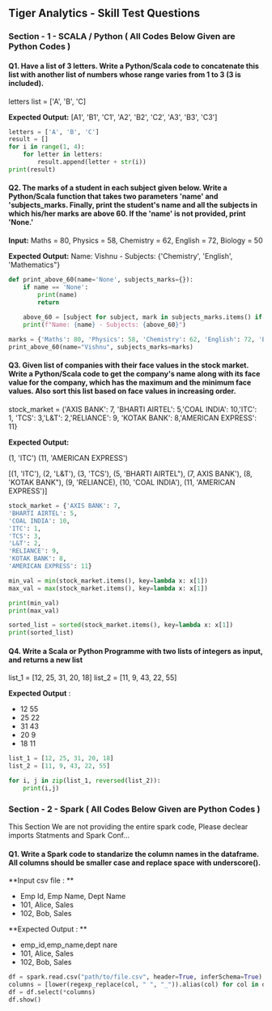 ## Tiger Analytics - Skill Test Questions

### Section - 1 - SCALA / Python ( All Codes Below Given are Python Codes )

#### Q1. Have a list of 3 letters. Write a Python/Scala code to concatenate this list with another list of numbers whose range varies from 1 to 3 (3 is included).
letters list = ['A', 'B', 'C]

**Expected Output:** [A1', 'B1', 'C1', 'A2', 'B2', 'C2', 'A3', 'B3', 'C3']

```python
letters = ['A', 'B', 'C']
result = []
for i in range(1, 4):
    for letter in letters:
        result.append(letter + str(i))
print(result)
```

#### Q2. The marks of a student in each subject given below. Write a Python/Scala function that takes two parameters 'name' and 'subjects_marks. Finally, print the student's name and all the subjects in which his/her marks are above 60. If the 'name' is not provided, print 'None.'

**Input:** Maths = 80, Physics = 58, Chemistry = 62, English = 72, Biology = 50

**Expected Output:** Name: Vishnu - Subjects: {'Chemistry', 'English', 'Mathematics"}

```python
def print_above_60(name='None', subjects_marks={}):
    if name == 'None':
        print(name)
        return
    
    above_60 = [subject for subject, mark in subjects_marks.items() if mark > 60]
    print(f"Name: {name} - Subjects: {above_60}")

marks = {'Maths': 80, 'Physics': 58, 'Chemistry': 62, 'English': 72, 'Biology': 50}
print_above_60(name="Vishnu", subjects_marks=marks)
```

#### Q3. Given list of companies with their face values in the stock market. Write a Python/Scala code to get the company's name along with its face value for the company, which has the maximum and the minimum face values. Also sort this list based on face values in increasing order.

stock_market = ('AXIS BANK': 7, 'BHARTI AIRTEL': 5,'COAL INDIA': 10,'ITC': 1, 'TCS': 3,'L&T': 2,'RELIANCE': 9, 'KOTAK BANK': 8,'AMERICAN EXPRESS': 11}

**Expected Output:**

(1, 'ITC')
(11, 'AMERICAN EXPRESS')

[(1, 'ITC'), (2, 'L&T'), (3, 'TCS'), (5, 'BHARTI AIRTEL"), (7, AXIS BANK'), (8, 'KOTAK BANK"), (9, 'RELIANCE), (10, 'COAL INDIA'), (11, 'AMERICAN EXPRESS')]

```python
stock_market = {'AXIS BANK': 7,
'BHARTI AIRTEL': 5,
'COAL INDIA': 10,
'ITC': 1,
'TCS': 3,
'L&T': 2,
'RELIANCE': 9,
'KOTAK BANK': 8,
'AMERICAN EXPRESS': 11}

min_val = min(stock_market.items(), key=lambda x: x[1])
max_val = max(stock_market.items(), key=lambda x: x[1])

print(min_val)
print(max_val)

sorted_list = sorted(stock_market.items(), key=lambda x: x[1])
print(sorted_list)
```
####  Q4. Write a Scala or Python Programme with two lists of integers as input, and returns a new list 

list_1 = [12, 25, 31, 20, 18]
list_2 = [11, 9, 43, 22, 55]

**Expected Output** : 
- 12 55
- 25 22
- 31 43
- 20 9
- 18 11

```python
list_1 = [12, 25, 31, 20, 18]
list_2 = [11, 9, 43, 22, 55]

for i, j in zip(list_1, reversed(list_2)):
    print(i,j)
 ```

### Section - 2 - Spark ( All Codes Below Given are Python Codes )

This Section We are not providing the entire spark code, Please declear imports Statments and Spark Conf...

#### Q1. Write a Spark code to standarize the column names in the dataframe. All columns should be smaller case and replace space with underscore().

**Input csv file : **

- Emp Id, Emp Name, Dept Name
- 101, Alice, Sales
- 102, Bob, Sales

**Expected Output : **

- emp_id,emp_name,dept nare
- 101, Alice, Sales
- 102, Bob, Sales

```python
df = spark.read.csv("path/to/file.csv", header=True, inferSchema=True) 
columns = [lower(regexp_replace(col, " ", "_")).alias(col) for col in df.columns]
df = df.select(*columns)
df.show()
```

